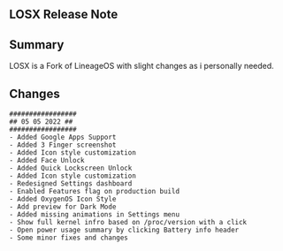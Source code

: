 LOSX Release Note
-----------------

## Summary
LOSX is a Fork of LineageOS with slight changes as i personally needed.

## Changes
```
#################
## 05 05 2022 ##
#################
- Added Google Apps Support
- Added 3 Finger screenshot
- Added Icon style customization
- Added Face Unlock
- Added Quick Lockscreen Unlock
- Added Icon style customization
- Redesigned Settings dashboard
- Enabled Features flag on production build
- Added OxygenOS Icon Style
- Add preview for Dark Mode
- Added missing animations in Settings menu
- Show full kernel infro based on /proc/version with a click
- Open power usage summary by clicking Battery info header
- Some minor fixes and changes
```
